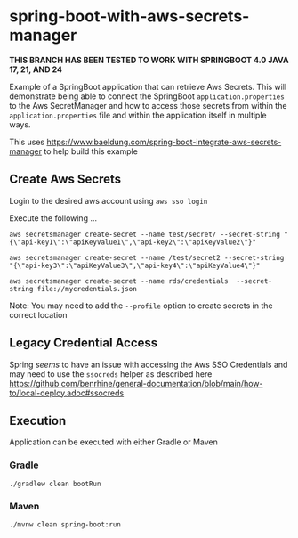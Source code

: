 # spring-boot-with-aws-secrets-manager

**THIS BRANCH HAS BEEN TESTED TO WORK WITH SPRINGBOOT 4.0 JAVA 17, 21, AND 24**

Example of a SpringBoot application that can retrieve Aws Secrets. This will demonstrate being able to connect the SpringBoot
`application.properties` to the Aws SecretManager and how to access those secrets from within the `application.properties`
file and within the application itself in multiple ways.

This uses https://www.baeldung.com/spring-boot-integrate-aws-secrets-manager to help build this example

## Create Aws Secrets

Login to the desired aws account using `aws sso login`

Execute the following ...

```shell
aws secretsmanager create-secret --name test/secret/ --secret-string "{\"api-key1\":\"apiKeyValue1\",\"api-key2\":\"apiKeyValue2\"}" 

aws secretsmanager create-secret --name /test/secret2 --secret-string "{\"api-key3\":\"apiKeyValue3\",\"api-key4\":\"apiKeyValue4\"}" 

aws secretsmanager create-secret --name rds/credentials  --secret-string file://mycredentials.json  
```

Note: You may need to add the `--profile` option to create secrets in the correct location

## Legacy Credential Access

Spring _seems_ to have an issue with accessing the Aws SSO Credentials and may need to use the `ssocreds` helper as 
described here https://github.com/benrhine/general-documentation/blob/main/how-to/local-deploy.adoc#ssocreds

## Execution

Application can be executed with either Gradle or Maven

### Gradle

```shell
./gradlew clean bootRun  
```

### Maven

```shell
./mvnw clean spring-boot:run   
```

